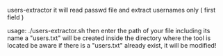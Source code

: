 users-extractor
it will read passwd file and extract usernames only ( first field )

usage:
./users-extractor.sh
then enter the path of your file including its name
a "users.txt" will be created inside the directory where the tool is located
be aware if there is a "users.txt" already exist, it will be modified!

